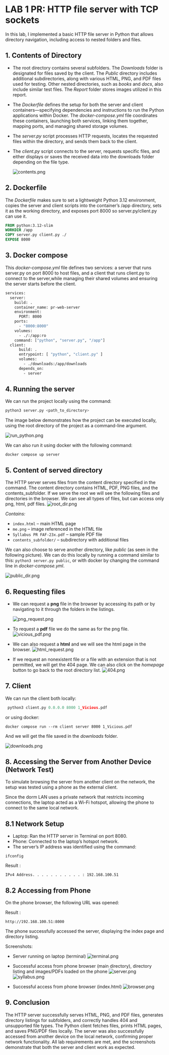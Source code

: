 # LAB 1 PR: HTTP file server with TCP sockets
In this lab, I implemented a basic HTTP file server in Python that allows directory navigation, including access to nested folders and files.

## 1. Contents of Directory
* The root directory contains several subfolders. The *Downloads* folder is designated for files saved by the client. The *Public* directory includes additional subdirectories, along with various HTML, PNG, and PDF files used for testing. Other nested directories, such as *books* and *docs*, also include similar test files. The *Report* folder stores images utilized in this report.
* The *Dockerfile* defines the setup for both the server and client containers—specifying dependencies and instructions to run the Python applications within Docker. The *docker-compose.yml* file coordinates these containers, launching both services, linking them together, mapping ports, and managing shared storage volumes.
* The *server.py* script processes HTTP requests, locates the requested files within the directory, and sends them back to the client.
* The *client.py* script connects to the server, requests specific files, and either displays or saves the received data into the downloads folder depending on the file type.
 
    ![contents.png](public/report/contents.png)

## 2. Dockerfile
The *Dockerfile* makes sure to set a lightweight Python 3.12 environment, copies the server and client scripts into the container’s /app directory, sets it as the working directory, and exposes port 8000 so server.py/client.py can use it.
```dockerfile
FROM python:3.12-slim
WORKDIR /app
COPY server.py client.py ./
EXPOSE 8000
```

## 3. Docker compose
This *docker-compose.yml* file defines two services: a server that runs server.py on port 8000 to host files, and a client that runs client.py to connect to the server,while managing their shared volumes and ensuring the server starts before the client.

```dockerfile
services:
  server:
    build: .
    container_name: pr-web-server
    environment:
      PORT: 8000
    ports:
      - "8000:8000"
    volumes:
      - ./:/app:ro
    command: ["python", "server.py", "/app"]
  client:
      build: .
      entrypoint: [ "python", "client.py" ]
      volumes:
        - ./downloads:/app/downloads
      depends_on:
        - server
```

## 4. Running the server

We can run the project locally using the command:
```python
python3 server.py <path_to_directory>
```
The image below demonstrates how the project can be executed locally, using the root directory of the project as a command-line argument.

![run_python.png](public%2Freport%2Frun_python.png)

We can also run it using docker with the following command:
```
docker compose up server
```

## 5. Content of served directory
The HTTP server serves files from the content directory specified in the command. The content directory contains HTML, PDF, PNG files, and the contents_subfolder.
If we serve the root we will see the following files and directories in the browser. We can see all types of files, but can access only png, html, pdf files.
![root_dir.png](public/report/root_dir.png)

*Contains:*
- `index.html` – main HTML page
- `me.png` – image referenced in the HTML file
- `Syllabus PR FAF-23x.pdf` – sample PDF file
- `contents_subfolder/` – subdirectory with additional files

We can also choose to serve another directory, like *public* (as seen in the following picture). We can do this locally by running a command similar to this: ```python3 server.py public```, or with docker by changing the command line in *docker-compose.yml*.

![public_dir.png](public%2Freport%2Fpublic_dir.png)

## 6. Requesting files
* We can request a **png** file in the browser by accessing its path or by navigating to it through the folders in the listings.

  ![png_request.png](public%2Freport%2Fpng_request.png)

* To request a **pdf** file we do the same as for the png file.
  ![vicious_pdf.png](public%2Freport%2Fvicious_pdf.png)

* We can also request a  **html** and we will see the html page in the browser.
  ![html_request.png](public%2Freport%2Fhtml_request.png)

* If we request an nonexistent file or a file with an extension  that is not permitted, we will get the 404 page. We can also click on the *homepage* button to go back to the root directory list.
  ![404.png](public%2Freport%2F404.png)

## 7. Client
We can run the client both locally:
```python
 python3 client.py 0.0.0.0 8000 1_Vicious.pdf
```
or using docker:
```
docker compose run --rm client server 8000 1_Vicious.pdf
```
And we will get the file saved in the *downloads* folder.

![downloads.png](public%2Freport%2Fdownloads.png)

## 8. Accessing the Server from Another Device (Network Test)
To simulate browsing the server from another client on the network, the setup was tested using a phone as the external client.

Since the dorm LAN uses a private network that restricts incoming connections, the laptop acted as a Wi-Fi hotspot, allowing the phone to connect to the same local network.

## 8.1 Network Setup
- Laptop: Ran the HTTP server in Terminal on port 8080.
- Phone: Connected to the laptop’s hotspot network.
- The server’s IP address was identified using the command:

```
ifconfig
```
Result :
```
IPv4 Address. . . . . . . . . . . : 192.168.100.51
```
## 8.2 Accessing from Phone
On the phone browser, the following URL was opened:

Result :
```
http://192.168.100.51:8000
```
The phone successfully accessed the server, displaying the index page and directory listing.

Screenshots:
- Server running on laptop (terminal)
  ![terminal.png](public%2Freport%2Fterminal.png)

- Successful access from phone browser (main directory), directory listing and images/PDFs loaded on the phone
  ![server.png](public%2Freport%2Fserver.png)
  ![syllabus.png](public%2Freport%2Fsyllabus.png)

- Successful access from phone browser (index.html)
  ![browser.png](public%2Freport%2Fbrowser.png)

## 9. Conclusion
The HTTP server successfully serves HTML, PNG, and PDF files, generates directory listings for subfolders, and correctly handles 404 and unsupported file types. The Python client fetches files, prints HTML pages, and saves PNG/PDF files locally. The server was also successfully accessed from another device on the local network, confirming proper network functionality.
All lab requirements are met, and the screenshots demonstrate that both the server and client work as expected.